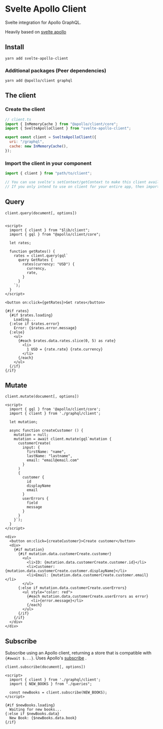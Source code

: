 # Svelte Apollo Client

Svelte integration for Apollo GraphQL.

Heavily based on [svelte apollo](https://github.com/timhall/svelte-apollo)

## Install

```shell
yarn add svelte-apollo-client
```

### Additional packages (Peer dependencies)

```shell
yarn add @apollo/client graphql
```

## The client

### Create the client

```js
// client.ts
import { InMemoryCache } from "@apollo/client/core";
import { SvelteApolloClient } from "svelte-apollo-client";

export const client = SvelteApolloClient({
  uri: "/graphql",
  cache: new InMemoryCache(),
});
```

### Import the client in your component

```js
import { client } from "path/to/client";

// You can use svelte's setContext/getContext to make this client available to all sub-components
// If you only intend to use on client for your entire app, then importing this client directly is fine
```

## Query

```text
client.query(document[, options])
```

```svelte

<script>
  import { client } from "$lib/client";
  import { gql } from "@apollo/client/core";

  let rates;

  function getRates() {
    rates = client.query(gql`
      query GetRates {
        rates(currency: "USD") {
          currency,
          rate,
        }
      }
    `);
  }
</script>

<button on:click={getRates}>Get rates</button>

{#if rates}
  {#if $rates.loading}
    Loading...
  {:else if $rates.error}
    Error: {$rates.error.message}
  {:else}
    <ul>
      {#each $rates.data.rates.slice(0, 5) as rate}
        <li>
          1 USD = {rate.rate} {rate.currency}
        </li>
      {/each}
    </ul>
  {/if}
{/if}
```

## Mutate

```text
client.mutate(document[, options])
```

```svelte
<script>
  import { gql } from '@apollo/client/core';
  import { client } from './graphql/client';

  let mutation;

  async function createCustomer () {
    mutation = null;
    mutation = await client.mutate(gql`mutation {
      customerCreate(
        input: {
          firstName: "name",
          lastName: "lastname",
          email: "email@email.com"
        }
      )
      {
        customer {
          id
          displayName
          email
        }
        userErrors {
          field
          message
        }
      }
    }`);
  }
</script>

<div>
  <button on:click={createCustomer}>Create customer</button>
  <div>
    {#if mutation}
      {#if mutation.data.customerCreate.customer}
        <ul>
          <li>ID: {mutation.data.customerCreate.customer.id}</li>
          <li>Customer: {mutation.data.customerCreate.customer.displayName}</li>
          <li>Email: {mutation.data.customerCreate.customer.email}</li>
        </ul>
      {:else if mutation.data.customerCreate.userErrors}
        <ul style="color: red">
          {#each mutation.data.customerCreate.userErrors as error}
            <li>{error.message}</li>
          {/each}
        </ul>
      {/if}
    {/if}
  </div>
</div>
```

## Subscribe

Subscribe using an Apollo client, returning a store that is compatible with `{#await $...}`. Uses
Apollo's [subscribe](https://www.apollographql.com/docs/react/api/apollo-client#ApolloClient.subscribe)
.

```text
client.subscribe(document[, options])
```

```svelte
<script>
  import { client } from './graphql/client';
  import { NEW_BOOKS } from "./queries";

  const newBooks = client.subscribe(NEW_BOOKS);
</script>

{#if $newBooks.loading}
  Waiting for new books...
{:else if $newBooks.data}
  New Book: {$newBooks.data.book}
{/if}
```
